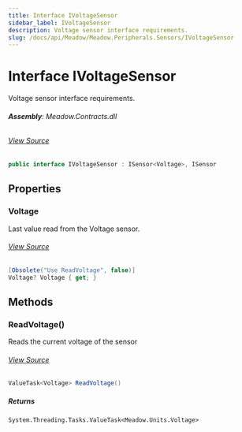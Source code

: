 ```yaml
---
title: Interface IVoltageSensor
sidebar_label: IVoltageSensor
description: Voltage sensor interface requirements.
slug: /docs/api/Meadow/Meadow.Peripherals.Sensors/IVoltageSensor
---
```

# Interface IVoltageSensor
Voltage sensor interface requirements.

###### **Assembly**: Meadow.Contracts.dll
###### [View Source](https://github.com/WildernessLabs/Meadow.Contracts.git/blob/develop/Source/Meadow.Contracts/Peripherals/Sensors/Electrical/IVoltageSensor.cs#L10)
```csharp title="Declaration"
public interface IVoltageSensor : ISensor<Voltage>, ISensor
```
## Properties
### Voltage
Last value read from the Voltage sensor.
###### [View Source](https://github.com/WildernessLabs/Meadow.Contracts.git/blob/develop/Source/Meadow.Contracts/Peripherals/Sensors/Electrical/IVoltageSensor.cs#L15)
```csharp title="Declaration"
[Obsolete("Use ReadVoltage", false)]
Voltage? Voltage { get; }
```
## Methods
### ReadVoltage()
Reads the current voltage of the sensor
###### [View Source](https://github.com/WildernessLabs/Meadow.Contracts.git/blob/develop/Source/Meadow.Contracts/Peripherals/Sensors/Electrical/IVoltageSensor.cs#L21)
```csharp title="Declaration"
ValueTask<Voltage> ReadVoltage()
```

##### Returns

`System.Threading.Tasks.ValueTask<Meadow.Units.Voltage>`
